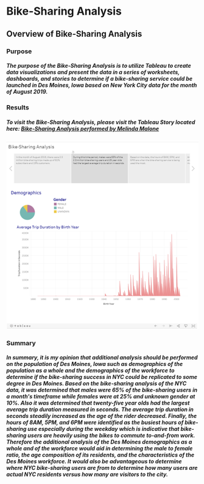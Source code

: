 # Bike-Sharing Analysis

## Overview of Bike-Sharing Analysis

### Purpose

##### The purpose of the Bike-Sharing Analysis is to utilize Tableau to create data visualizations and present the data in a series of worksheets, dashboards, and stories to determine if a bike-sharing service could be launched in Des Moines, Iowa based on New York City data for the month of August 2019.

### Results

##### To visit the Bike-Sharing Analysis, please visit the Tableau Story located here: [Bike-Sharing Analysis performed by Melinda Malone](https://public.tableau.com/views/Module14Challenge_16272432139490/Bike-SharingAnalysis?:language=en-US&publish=yes&:display_count=n&:origin=viz_share_link)

![](Bike_Sharing_Analysis.PNG)

### Summary

##### In summary, it is my opinion that additional analysis should be performed on the population of Des Moines, Iowa such as demographics of the population as a whole and the demographics of the workforce to determine if the bike-sharing success in NYC could be replicated to some degree in Des Moines.  Based on the bike-sharing analysis of the NYC data, it was determined that males were 65% of the bike-sharing users in a month's timeframe while females were at 25% and unknown gender at 10%.  Also it was determined that twenty-five year olds had the largest average trip duration measured in seconds.  The average trip duration in seconds steadily increased as the age of the rider decreased.  Finally, the hours of 8AM, 5PM, and 6PM were identified as the busiest hours of bike-sharing use especially during the weekday which is indicative that bike-sharing users are heavily using the bikes to commute to-and-from work.  Therefore the additional analysis of the Des Moines demographics as a whole and of the workforce would aid in determining the male to female ratio, the age composition of its residents, and the characteristics of the Des Moines workforce.  It would also be advantageous to determine where NYC bike-sharing users are from to determine how many users are actual NYC residents versus how many are visitors to the city.
